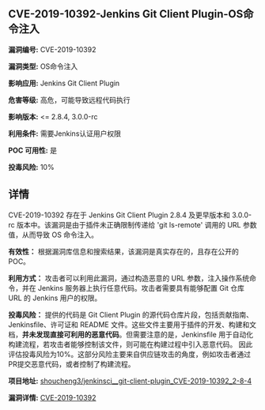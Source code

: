 ## CVE-2019-10392-Jenkins Git Client Plugin-OS命令注入

**漏洞编号:** CVE-2019-10392

**漏洞类型:** OS命令注入

**影响应用:** Jenkins Git Client Plugin

**危害等级:** 高危，可能导致远程代码执行

**影响版本:** <= 2.8.4, 3.0.0-rc

**利用条件:** 需要Jenkins认证用户权限

**POC 可用性:** 是

**投毒风险:** 10%

## 详情

CVE-2019-10392 存在于 Jenkins Git Client Plugin 2.8.4 及更早版本和 3.0.0-rc 版本中。该漏洞是由于插件未正确限制传递给 'git ls-remote' 调用的 URL 参数值，从而导致 OS 命令注入。

**有效性：**
根据漏洞库信息和搜索结果，该漏洞是真实存在的，且存在公开的POC。

**利用方式：**
攻击者可以利用此漏洞，通过构造恶意的 URL 参数，注入操作系统命令，并在 Jenkins 服务器上执行任意代码。攻击者需要具有能够配置 Git 仓库 URL 的 Jenkins 用户的权限。

**投毒风险：**
提供的代码是 Git Client Plugin 的源代码仓库片段，包括贡献指南、Jenkinsfile、许可证和 README 文件。这些文件主要用于插件的开发、构建和文档，**并未发现直接可利用的恶意代码**。但需要注意的是，Jenkinsfile 用于自动化构建流程，若攻击者能够控制该文件，则可能在构建过程中引入恶意代码。 因此评估投毒风险为10%。这部分风险主要来自供应链攻击的角度，例如攻击者通过PR提交恶意代码，或者控制了构建流程。

**项目地址:** [shoucheng3/jenkinsci__git-client-plugin_CVE-2019-10392_2-8-4](https://github.com/shoucheng3/jenkinsci__git-client-plugin_CVE-2019-10392_2-8-4)

**漏洞详情:** [CVE-2019-10392](https://nvd.nist.gov/vuln/detail/CVE-2019-10392)